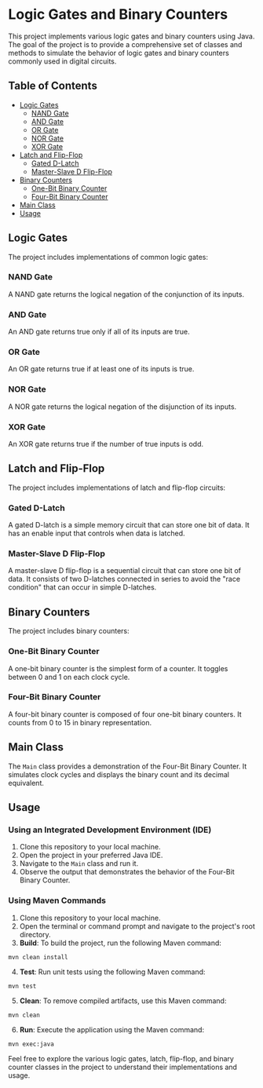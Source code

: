 # Logic Gates and Binary Counters

This project implements various logic gates and binary counters using Java. The goal of the project is to provide a comprehensive set of classes and methods to simulate the behavior of logic gates and binary counters commonly used in digital circuits.

## Table of Contents

- [Logic Gates](#logic-gates)
  - [NAND Gate](#nand-gate)
  - [AND Gate](#and-gate)
  - [OR Gate](#or-gate)
  - [NOR Gate](#nor-gate)
  - [XOR Gate](#xor-gate)
- [Latch and Flip-Flop](#latch-and-flip-flop)
  - [Gated D-Latch](#gated-d-latch)
  - [Master-Slave D Flip-Flop](#master-slave-d-flip-flop)
- [Binary Counters](#binary-counters)
  - [One-Bit Binary Counter](#one-bit-binary-counter)
  - [Four-Bit Binary Counter](#four-bit-binary-counter)
- [Main Class](#main-class)
- [Usage](#usage)

## Logic Gates

The project includes implementations of common logic gates:

### NAND Gate

A NAND gate returns the logical negation of the conjunction of its inputs.

### AND Gate

An AND gate returns true only if all of its inputs are true.

### OR Gate

An OR gate returns true if at least one of its inputs is true.

### NOR Gate

A NOR gate returns the logical negation of the disjunction of its inputs.

### XOR Gate

An XOR gate returns true if the number of true inputs is odd.

## Latch and Flip-Flop

The project includes implementations of latch and flip-flop circuits:

### Gated D-Latch

A gated D-latch is a simple memory circuit that can store one bit of data. It has an enable input that controls when data is latched.

### Master-Slave D Flip-Flop

A master-slave D flip-flop is a sequential circuit that can store one bit of data. It consists of two D-latches connected in series to avoid the "race condition" that can occur in simple D-latches.

## Binary Counters

The project includes binary counters:

### One-Bit Binary Counter

A one-bit binary counter is the simplest form of a counter. It toggles between 0 and 1 on each clock cycle.

### Four-Bit Binary Counter

A four-bit binary counter is composed of four one-bit binary counters. It counts from 0 to 15 in binary representation.

## Main Class

The `Main` class provides a demonstration of the Four-Bit Binary Counter. It simulates clock cycles and displays the binary count and its decimal equivalent.

## Usage
### Using an Integrated Development Environment (IDE)
1. Clone this repository to your local machine.
2. Open the project in your preferred Java IDE.
3. Navigate to the `Main` class and run it.
4. Observe the output that demonstrates the behavior of the Four-Bit Binary Counter.
### Using Maven Commands
1. Clone this repository to your local machine.
2. Open the terminal or command prompt and navigate to the project's root directory.
3. **Build**: To build the project, run the following Maven command:
```console
mvn clean install
```
4. **Test**: Run unit tests using the following Maven command:
```console
mvn test
```
5. **Clean**: To remove compiled artifacts, use this Maven command:
```console
mvn clean
```
6. **Run**: Execute the application using the Maven command:
```console
mvn exec:java
```
Feel free to explore the various logic gates, latch, flip-flop, and binary counter classes in the project to understand their implementations and usage.